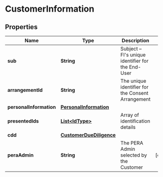 # CustomerInformation

## Properties
Name | Type | Description | Notes
------------ | ------------- | ------------- | -------------
**sub** | **String** | Subject – FI&#x27;s unique identifier for the End-User | 
**arrangementId** | **String** | The unique identifier for the Consent Arrangement | 
**personalInformation** | [**PersonalInformation**](PersonalInformation.md) |  | 
**presentedIds** | [**List&lt;IdType&gt;**](IdType.md) | Array of identification details | 
**cdd** | [**CustomerDueDiligence**](CustomerDueDiligence.md) |  | 
**peraAdmin** | **String** | The PERA Admin selected by the Customer |  [optional]

